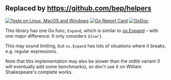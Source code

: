 Replaced by https://github.com/bep/helpers
---

[![Tests on Linux, MacOS and Windows](https://github.com/bep/varexpand/workflows/Test/badge.svg)](https://github.com/bep/varexpand/actions?query=workflow:Test)
[![Go Report Card](https://goreportcard.com/badge/github.com/bep/varexpand)](https://goreportcard.com/report/github.com/bep/varexpand)
[![GoDoc](https://godoc.org/github.com/bep/varexpand?status.svg)](https://godoc.org/github.com/bep/varexpand)

This library has one Go func, `Expand`, which is similar to [os.Expand](https://pkg.go.dev/os#Expand) – with one major difference: It only considers `${var}`.

This may sound limiting, but `os.Expand` has lots of situations where it breaks, e.g. regular expressions.

Note that this implementation may also be slower than the stdlib variant (I will eventually add some benchmarks), so don't use it on William Shakespeare's complete works.

